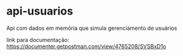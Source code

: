 # api-usuarios
Api com dados em memória que simula gerenciamento de usuários

link para documentação:
https://documenter.getpostman.com/view/4765208/SVSBxD1o
